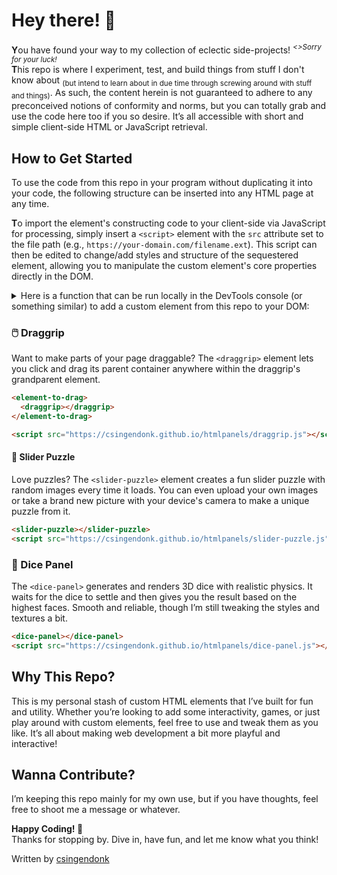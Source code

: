 # Hey there! 👋

**Y**ou have found your way to my collection of eclectic side-projects! <sup> <i>&lt;&gt;Sorry for your luck!</i></sup>  
**T**his repo is where I experiment, test, and build things from stuff I don't know about <sub>(but intend to learn about in due time through screwing around with stuff and things)</sub>. As such, the content herein is not guaranteed to adhere to any preconceived notions of conformity and norms, but you can totally grab and use the code here too if you so desire. It’s all accessible with short and simple client-side HTML or JavaScript retrieval.

## How to Get Started

To use the code from this repo in your program without duplicating it into your code, the following structure can be inserted into any HTML page at any time.

<custom-element></custom-element>
<script src="https://domain>/<repo>/<file.ext>"></script>


**T**o import the element's constructing code to your client-side via JavaScript for processing, simply insert a `<script>` element with the `src` attribute set to the file path (e.g., `https://your-domain.com/filename.ext`). This script can then be edited to change/add styles and structure of the sequestered element, allowing you to manipulate the custom element's core properties directly in the DOM.

<details>
  <summary>Here is a function that can be run locally in the DevTools console (or something similar) to add a custom element from this repo to your DOM:</summary>

  ```javascript
  // The new HTML tag name will match with that of the file that contains the script definition.
  // Example: 
  function loadCustomElement(customTag = '') {
      if (customTag === '') { return; }
      const script = document.createElement('script');
      let customElement;
      script.src = `https://csingendonk.github.io/htmlpanels/${customTag}.js`;
      script.onload = () => {
          customElement = document.createElement(customTag);
          document.body.appendChild(customElement);
      };
      script.onerror = () => {
          console.error(`Failed to load the ${customTag} script.`);
      };
      document.body.appendChild(script);
      return customElement;
  }

  let puz = loadCustomElement('slider-puzzle');
  ```
  
</details>

### 🖱️ Draggrip

Want to make parts of your page draggable? The `<draggrip>` element lets you click and drag its parent container anywhere within the draggrip's grandparent element.

```html
<element-to-drag>
  <draggrip></draggrip>
</element-to-drag>

<script src="https://csingendonk.github.io/htmlpanels/draggrip.js"></script>
```

#### 🧩 Slider Puzzle

Love puzzles? The `<slider-puzzle>` element creates a fun slider puzzle with random images every time it loads. You can even upload your own images or take a brand new picture with your device's camera to make a unique puzzle from it.

```html
<slider-puzzle></slider-puzzle>
<script src="https://csingendonk.github.io/htmlpanels/slider-puzzle.js"></script>
```

### 🎲 Dice Panel

The `<dice-panel>` generates and renders 3D dice with realistic physics. It waits for the dice to settle and then gives you the result based on the highest faces. Smooth and reliable, though I’m still tweaking the styles and textures a bit.

```html
<dice-panel></dice-panel>
<script src="https://csingendonk.github.io/htmlpanels/dice-panel.js"></script>
```

## Why This Repo?

This is my personal stash of custom HTML elements that I’ve built for fun and utility. Whether you’re looking to add some interactivity, games, or just play around with custom elements, feel free to use and tweak them as you like. It’s all about making web development a bit more playful and interactive!

## Wanna Contribute?

I’m keeping this repo mainly for my own use, but if you have thoughts, feel free to shoot me a message or whatever.

**Happy Coding! 🚀**  
Thanks for stopping by. Dive in, have fun, and let me know what you think!

Written by [csingendonk](https://github.com/csingendonk)
```
